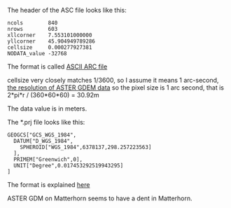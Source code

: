 The header of the ASC file looks like this:

    ncols        840
    nrows        603
    xllcorner    7.553101000000
    yllcorner    45.904949789286
    cellsize     0.000277927381
    NODATA_value -32768

The format is called [ASCII ARC file](http://en.wikipedia.org/wiki/Esri_grid)

cellsize very closely matches 1/3600, so I assume it means 1 arc-second,
[the resolution of ASTER GDEM data](https://lpdaac.usgs.gov/products/aster_products_table/astgtm)
so the pixel size is 1 arc second, that is 2\*pi\*r / (360\*60\*60) = 30.92m

The data value is in meters.

The *.prj file looks like this:

    GEOGCS["GCS_WGS_1984",
      DATUM["D_WGS_1984",
        SPHEROID["WGS_1984",6378137,298.257223563]
      ],
      PRIMEM["Greenwich",0],
      UNIT["Degree",0.017453292519943295]
    ]

The format is explained [here](http://www.geoapi.org/3.0/javadoc/org/opengis/referencing/doc-files/WKT.html)


ASTER GDM on Matterhorn seems to have a dent in Matterhorn.
